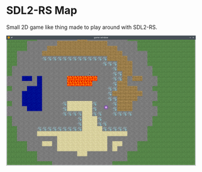 # SDL2-RS Map

Small 2D game like thing made to play around with SDL2-RS.

![screenshot](./res/screenshot.png)
